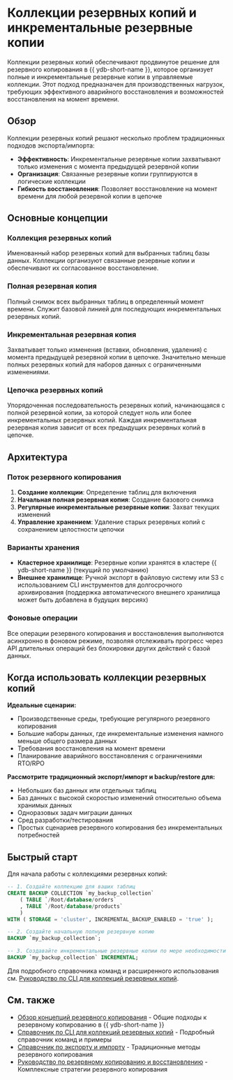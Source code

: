 # Коллекции резервных копий и инкрементальные резервные копии

Коллекции резервных копий обеспечивают продвинутое решение для резервного копирования в {{ ydb-short-name }}, которое организует полные и инкрементальные резервные копии в управляемые коллекции. Этот подход предназначен для производственных нагрузок, требующих эффективного аварийного восстановления и возможностей восстановления на момент времени.

## Обзор

Коллекции резервных копий решают несколько проблем традиционных подходов экспорта/импорта:

- **Эффективность**: Инкрементальные резервные копии захватывают только изменения с момента предыдущей резервной копии
- **Организация**: Связанные резервные копии группируются в логические коллекции
- **Гибкость восстановления**: Позволяет восстановление на момент времени для любой резервной копии в цепочке

## Основные концепции

### Коллекция резервных копий

Именованный набор резервных копий для выбранных таблиц базы данных. Коллекции организуют связанные резервные копии и обеспечивают их согласованное восстановление.

### Полная резервная копия

Полный снимок всех выбранных таблиц в определенный момент времени. Служит базовой линией для последующих инкрементальных резервных копий.

### Инкрементальная резервная копия

Захватывает только изменения (вставки, обновления, удаления) с момента предыдущей резервной копии в цепочке. Значительно меньше полных резервных копий для наборов данных с ограниченными изменениями.

### Цепочка резервных копий

Упорядоченная последовательность резервных копий, начинающаяся с полной резервной копии, за которой следует ноль или более инкрементальных резервных копий. Каждая инкрементальная резервная копия зависит от всех предыдущих резервных копий в цепочке.

## Архитектура

### Поток резервного копирования

1. **Создание коллекции**: Определение таблиц для включения
2. **Начальная полная резервная копия**: Создание базового снимка
3. **Регулярные инкрементальные резервные копии**: Захват текущих изменений
4. **Управление хранением**: Удаление старых резервных копий с сохранением целостности цепочки

### Варианты хранения

- **Кластерное хранилище**: Резервные копии хранятся в кластере {{ ydb-short-name }} (текущий по умолчанию)
- **Внешнее хранилище**: Ручной экспорт в файловую систему или S3 с использованием CLI инструментов для долгосрочного архивирования (поддержка автоматического внешнего хранилища может быть добавлена в будущих версиях)

### Фоновые операции

Все операции резервного копирования и восстановления выполняются асинхронно в фоновом режиме, позволяя отслеживать прогресс через API длительных операций без блокировки других действий с базой данных.

## Когда использовать коллекции резервных копий

**Идеальные сценарии:**

- Производственные среды, требующие регулярного резервного копирования
- Большие наборы данных, где инкрементальные изменения намного меньше общего размера данных
- Требования восстановления на момент времени
- Планирование аварийного восстановления с ограничениями RTO/RPO

**Рассмотрите традиционный экспорт/импорт и backup/restore для:**

- Небольших баз данных или отдельных таблиц
- Баз данных с высокой скоростью изменений относительно объема хранимых данных
- Одноразовых задач миграции данных
- Сред разработки/тестирования
- Простых сценариев резервного копирования без инкрементальных потребностей

## Быстрый старт

Для начала работы с коллекциями резервных копий:

```sql
-- 1. Создайте коллекцию для ваших таблиц
CREATE BACKUP COLLECTION `my_backup_collection`
    ( TABLE `/Root/database/orders`
    , TABLE `/Root/database/products`
    )
WITH ( STORAGE = 'cluster', INCREMENTAL_BACKUP_ENABLED = 'true' );

-- 2. Создайте начальную полную резервную копию
BACKUP `my_backup_collection`;

-- 3. Создавайте инкрементальные резервные копии по мере необходимости
BACKUP `my_backup_collection` INCREMENTAL;
```

Для подробного справочника команд и расширенного использования см. [Руководство по CLI для коллекций резервных копий](../../reference/ydb-cli/export-import/backup-collections/index.md).

## См. также

- [Обзор концепций резервного копирования](../backup.md) - Общие подходы к резервному копированию в {{ ydb-short-name }}
- [Справочник по CLI для коллекций резервных копий](../../reference/ydb-cli/export-import/backup-collections/index.md) - Подробный справочник команд и примеры
- [Справочник по экспорту и импорту](../../reference/ydb-cli/export-import/index.md) - Традиционные методы резервного копирования
- [Руководство по резервному копированию и восстановлению](../../devops/backup-and-recovery.md) - Комплексные стратегии резервного копирования

